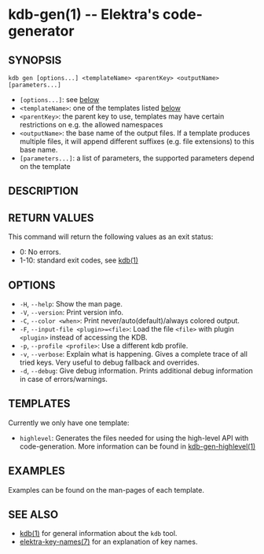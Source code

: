 # kdb-gen(1) -- Elektra's code-generator

## SYNOPSIS

`kdb gen [options...] <templateName> <parentKey> <outputName> [parameters...]`

- `[options...]`:
  see [below](#options)
- `<templateName>`:
  one of the templates listed [below](#templates)
- `<parentKey>`:
  the parent key to use, templates may have certain restrictions on e.g. the allowed namespaces
- `<outputName>`:
  the base name of the output files. If a template produces multiple files, it will append different
  suffixes (e.g. file extensions) to this base name.
- `[parameters...]`:
  a list of parameters, the supported parameters depend on the template

## DESCRIPTION

[//]: # "TODO [kodebach]"

## RETURN VALUES

This command will return the following values as an exit status:

- 0:
  No errors.
- 1-10:
  standard exit codes, see [kdb(1)](kdb.md)

## OPTIONS

- `-H`, `--help`:
  Show the man page.
- `-V`, `--version`:
  Print version info.
- `-C`, `--color <when>`:
  Print never/auto(default)/always colored output.
- `-F`, `--input-file <plugin>=<file>`:
  Load the file `<file>` with plugin `<plugin>` instead of accessing the KDB.
- `-p`, `--profile <profile>`:
  Use a different kdb profile.
- `-v`, `--verbose`:
  Explain what is happening.
  Gives a complete trace of all tried keys.
  Very useful to debug fallback and overrides.
- `-d`, `--debug`:
  Give debug information. Prints additional debug information in case of errors/warnings.

## TEMPLATES

Currently we only have one template:

- `highlevel`:
  Generates the files needed for using the high-level API with code-generation. More information
  can be found in [kdb-gen-highlevel(1)](kdb-gen-highlevel.md)

## EXAMPLES

Examples can be found on the man-pages of each template.

## SEE ALSO

- [kdb(1)](kdb.md) for general information about the `kdb` tool.
- [elektra-key-names(7)](elektra-key-names.md) for an explanation of key names.
